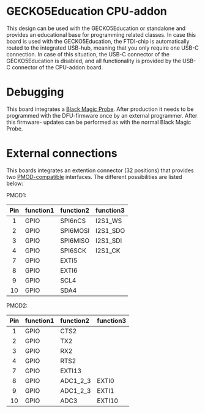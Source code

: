 # GECKO5Education CPU-addon

This design can be used with the GECKO5Education or standalone and provides
an educational base for programming related classes.
In case this board is used with the GECKO5Education, the FTDI-chip is automatically
routed to the integrated USB-hub, meaning that you only require one USB-C connection. 
In case of this situation, the USB-C connector of the GECKO5Education is disabled, and all
functionality is provided by the USB-C connector of the CPU-addon board.

# Debugging

This board integrates a [Black Magic Probe](https://black-magic.org/index.html). After production
it needs to be programmed with the DFU-firmware once by an external programmer. After this firmware-
updates can be performed as with the normal Black Magic Probe.

# External connections

This boards integrates an extention connector (32 positions) that provides two 
[PMOD-compatible](https://digilent.com/reference/_media/reference/pmod/pmod-interface-specification-1_2_0.pdf)
interfaces. The different possibilities are listed below:

PMOD1:

|Pin|function1|function2|function3|
|:-:|:--------|:--------|:--------|
|1  |GPIO     |SPI6nCS  |I2S1_WS  |
|2  |GPIO     |SPI6MOSI |I2S1_SDO |
|3  |GPIO     |SPI6MISO |I2S1_SDI |
|4  |GPIO     |SPI6SCK  |I2S1_CK  |
|7  |GPIO     |EXTI5    |         |
|8  |GPIO     |EXTI6    |         |
|9  |GPIO     |SCL4     |         |
|10 |GPIO     |SDA4     |         |

PMOD2:

|Pin|function1|function2|function3|
|:-:|:--------|:--------|:--------|
|1  |GPIO     |CTS2     |         |
|2  |GPIO     |TX2      |         |
|3  |GPIO     |RX2      |         |
|4  |GPIO     |RTS2     |         |
|7  |GPIO     |EXTI13   |         |
|8  |GPIO     |ADC1_2_3 |EXTI0    |
|9  |GPIO     |ADC1_2_3 |EXTI1    |
|10 |GPIO     |ADC3     |EXTI10   |

